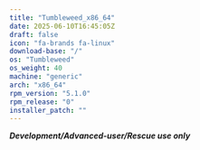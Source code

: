 ```yaml
---
title: "Tumbleweed_x86_64"
date: 2025-06-10T16:45:05Z
draft: false
icon: "fa-brands fa-linux"
download-base: "/"
os: "Tumbleweed"
os_weight: 40
machine: "generic"
arch: "x86_64"
rpm_version: "5.1.0"
rpm_release: "0"
installer_patch: ""
---
```


***Development/Advanced-user/Rescue use only***